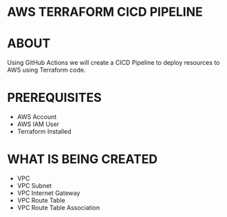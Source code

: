 # AWS TERRAFORM CICD PIPELINE

# ABOUT
Using GitHub Actions we will create a CICD Pipeline to deploy resources to AWS using Terraform code.

# PREREQUISITES
- AWS Account
- AWS IAM User
- Terraform Installed

# WHAT IS BEING CREATED
- VPC
- VPC Subnet
- VPC Internet Gateway
- VPC Route Table
- VPC Route Table Association
